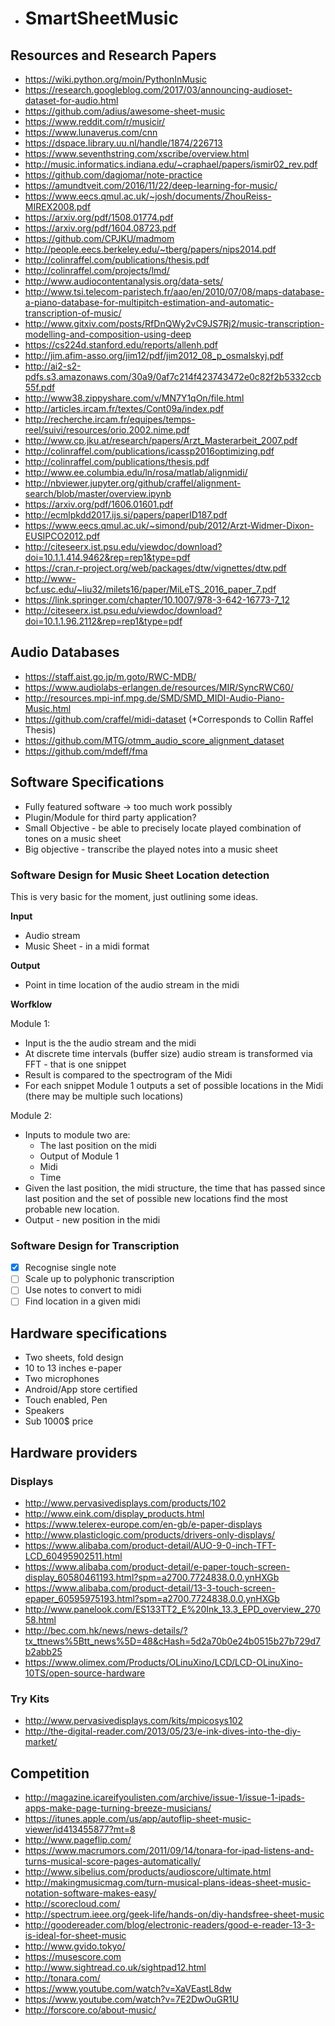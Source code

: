 - # SmartSheetMusic

## Resources and Research Papers
- https://wiki.python.org/moin/PythonInMusic
- https://research.googleblog.com/2017/03/announcing-audioset-dataset-for-audio.html
- https://github.com/adius/awesome-sheet-music
- https://www.reddit.com/r/musicir/
- https://www.lunaverus.com/cnn
- https://dspace.library.uu.nl/handle/1874/226713
- https://www.seventhstring.com/xscribe/overview.html
- http://music.informatics.indiana.edu/~craphael/papers/ismir02_rev.pdf
- https://github.com/dagjomar/note-practice
- https://amundtveit.com/2016/11/22/deep-learning-for-music/
- https://www.eecs.qmul.ac.uk/~josh/documents/ZhouReiss-MIREX2008.pdf
- https://arxiv.org/pdf/1508.01774.pdf
- https://arxiv.org/pdf/1604.08723.pdf
- https://github.com/CPJKU/madmom
- http://people.eecs.berkeley.edu/~tberg/papers/nips2014.pdf
- http://colinraffel.com/publications/thesis.pdf
- http://colinraffel.com/projects/lmd/
- http://www.audiocontentanalysis.org/data-sets/
- http://www.tsi.telecom-paristech.fr/aao/en/2010/07/08/maps-database-a-piano-database-for-multipitch-estimation-and-automatic-transcription-of-music/
- http://www.gitxiv.com/posts/RfDnQWy2vC9JS7Rj2/music-transcription-modelling-and-composition-using-deep
- https://cs224d.stanford.edu/reports/allenh.pdf
- http://jim.afim-asso.org/jim12/pdf/jim2012_08_p_osmalskyj.pdf
- http://ai2-s2-pdfs.s3.amazonaws.com/30a9/0af7c214f423743472e0c82f2b5332ccb55f.pdf
- http://www38.zippyshare.com/v/MN7Y1qOn/file.html
- http://articles.ircam.fr/textes/Cont09a/index.pdf
- http://recherche.ircam.fr/equipes/temps-reel/suivi/resources/orio.2002.nime.pdf
- http://www.cp.jku.at/research/papers/Arzt_Masterarbeit_2007.pdf
- http://colinraffel.com/publications/icassp2016optimizing.pdf
- http://colinraffel.com/publications/thesis.pdf
- http://www.ee.columbia.edu/ln/rosa/matlab/alignmidi/
- http://nbviewer.jupyter.org/github/craffel/alignment-search/blob/master/overview.ipynb
- https://arxiv.org/pdf/1606.01601.pdf
- http://ecmlpkdd2017.ijs.si/papers/paperID187.pdf
- https://www.eecs.qmul.ac.uk/~simond/pub/2012/Arzt-Widmer-Dixon-EUSIPCO2012.pdf
- http://citeseerx.ist.psu.edu/viewdoc/download?doi=10.1.1.414.9462&rep=rep1&type=pdf
- https://cran.r-project.org/web/packages/dtw/vignettes/dtw.pdf
- http://www-bcf.usc.edu/~liu32/milets16/paper/MiLeTS_2016_paper_7.pdf
- https://link.springer.com/chapter/10.1007/978-3-642-16773-7_12
- http://citeseerx.ist.psu.edu/viewdoc/download?doi=10.1.1.96.2112&rep=rep1&type=pdf

## Audio Databases
- https://staff.aist.go.jp/m.goto/RWC-MDB/
- https://www.audiolabs-erlangen.de/resources/MIR/SyncRWC60/
- http://resources.mpi-inf.mpg.de/SMD/SMD_MIDI-Audio-Piano-Music.html
- https://github.com/craffel/midi-dataset (*Corresponds to Collin Raffel Thesis)
- https://github.com/MTG/otmm_audio_score_alignment_dataset
- https://github.com/mdeff/fma

## Software Specifications
- Fully featured software -> too much work possibly
- Plugin/Module for third party application?
- Small Objective - be able to precisely locate played combination of tones on a music sheet
- Big objective - transcribe the played notes into a music sheet

### Software Design for Music Sheet Location detection
This is very basic for the moment, just outlining some ideas.

**Input**
- Audio stream
- Music Sheet - in a midi format

**Output**
- Point in time location of the audio stream in the midi

**Worfklow**

Module 1:
- Input is the the audio stream and the midi
- At discrete time intervals (buffer size) audio stream is transformed via FFT - that is one snippet
- Result is compared to the spectrogram of the Midi
- For each snippet Module 1 outputs a set of possible locations in the Midi (there may be multiple such locations)

Module 2:
- Inputs to module two are:
  * The last position on the midi
  * Output of Module 1
  * Midi
  * Time
- Given the last position, the midi structure, the time that has passed since last position and the set of possible new locations find the most probable new location.
- Output - new position in the midi

### Software Design for Transcription
- [x] Recognise single note
- [ ] Scale up to polyphonic transcription
- [ ] Use notes to convert to midi
- [ ] Find location in a given midi

## Hardware specifications
- Two sheets, fold design
- 10 to 13 inches e-paper
- Two microphones
- Android/App store certified
- Touch enabled, Pen
- Speakers
- Sub 1000$ price

## Hardware providers
### Displays
- http://www.pervasivedisplays.com/products/102
- http://www.eink.com/display_products.html
- https://www.telerex-europe.com/en-gb/e-paper-displays
- http://www.plasticlogic.com/products/drivers-only-displays/
- https://www.alibaba.com/product-detail/AUO-9-0-inch-TFT-LCD_60495902511.html
- https://www.alibaba.com/product-detail/e-paper-touch-screen-display_60580461193.html?spm=a2700.7724838.0.0.ynHXGb
- https://www.alibaba.com/product-detail/13-3-touch-screen-epaper_60595975193.html?spm=a2700.7724838.0.0.ynHXGb
- http://www.panelook.com/ES133TT2_E%20Ink_13.3_EPD_overview_27058.html
- http://bec.com.hk/news/news-details/?tx_ttnews%5Btt_news%5D=48&cHash=5d2a70b0e24b0515b27b729d7b2abb25
- https://www.olimex.com/Products/OLinuXino/LCD/LCD-OLinuXino-10TS/open-source-hardware

### Try Kits
- http://www.pervasivedisplays.com/kits/mpicosys102
- http://the-digital-reader.com/2013/05/23/e-ink-dives-into-the-diy-market/

## Competition
- http://magazine.icareifyoulisten.com/archive/issue-1/issue-1-ipads-apps-make-page-turning-breeze-musicians/
- https://itunes.apple.com/us/app/autoflip-sheet-music-viewer/id413455877?mt=8
- http://www.pageflip.com/
- https://www.macrumors.com/2011/09/14/tonara-for-ipad-listens-and-turns-musical-score-pages-automatically/
- http://www.sibelius.com/products/audioscore/ultimate.html
- http://makingmusicmag.com/turn-musical-plans-ideas-sheet-music-notation-software-makes-easy/
- http://scorecloud.com/
- http://spectrum.ieee.org/geek-life/hands-on/diy-handsfree-sheet-music
- http://goodereader.com/blog/electronic-readers/good-e-reader-13-3-is-ideal-for-sheet-music
- http://www.gvido.tokyo/
- https://musescore.com
- http://www.sightread.co.uk/sightpad12.html
- http://tonara.com/
- https://www.youtube.com/watch?v=XaVEastL8dw
- https://www.youtube.com/watch?v=7E2DwOuGR1U
- http://forscore.co/about-music/
